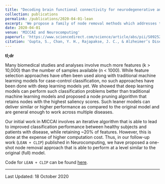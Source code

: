 ```yaml
---
title: "Decoding brain functional connectivity for neurodegenerative and neuropsychiatric disorders"
collection: publications
permalink: /publications/2020-04-01-lean
excerpt: 'We propose a family of node removal methods which addresses the problem of deep learning models overfitting on high-dimensional connectivity data. Such leaner models are also interpretable, allowing for biomarker discovery.'
date: 2020-04-01
venue: 'MICCAI and Neurocomputing'
paperurl: 'https://www.sciencedirect.com/science/article/abs/pii/S0925231221000977?via%3Dihub'
citation: 'Gupta, S., Chan, Y. H., Rajapakse, J. C., & Alzheimer’s Disease Neuroimaging Initiative. (2021). Obtaining leaner deep neural networks for decoding brain functional connectome in a single shot. Neurocomputing, 453, 326-336.'
---
```


**tl;dr**

Many biomedical studies and analyses involve much more features (k > 10,000) than the number of samples available (n < 1000). While feature selection approaches have often been used along with traditional machine learning models for case-control classification, no such approaches have been done with deep learning models yet. We showed that deep learning models can perform such classification problems better than traditional machine learning models and proposed a node pruning algorithm that retains nodes with the highest saliency scores. Such leaner models can deliver similar or higher performance as compared to the original model and are general enough to work across multiple diseases.

Our initial work in MICCAI involves an iterative algorithm that is able to lead to improved classification performance between healthy subjects and patients with disease, while retaining ~20% of features. However, this is done at the expense of higher computation cost. Thus, in our follow-up work (`LEAN + CLIP`) published in Neurocomputing, we have proposed a one-shot node removal approach that is able to perform at a level similar to the original (full) model.

Code for `LEAN + CLIP` can be found [here](https://github.com/SCSE-Biomedical-Computing-Group/LEAN_CLIP).

---

Last Updated: 18 October 2020
